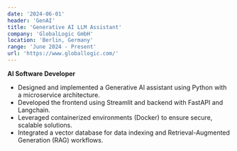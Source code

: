 ```yaml
---
date: '2024-06-01'
header: 'GenAI'
title: 'Generative AI LLM Assistant'
company: 'GlobalLogic GmbH'
location: 'Berlin, Germany'
range: 'June 2024 - Present'
url: 'https://www.globallogic.com/'
---
```

**AI Software Developer**
- Designed and implemented a Generative AI assistant using Python with a microservice architecture.
- Developed the frontend using Streamlit and backend with FastAPI and Langchain.
- Leveraged containerized environments (Docker) to ensure secure, scalable solutions.
- Integrated a vector database for data indexing and Retrieval-Augmented Generation (RAG) workflows.
